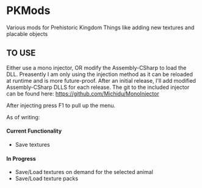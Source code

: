 # PKMods
Various mods for Prehistoric Kingdom
Things like adding new textures and placable objects

## TO USE
Either use a mono injector, OR modify the Assembly-CSharp to load the DLL. Preasently I am only using the injection method as it can be reloaded at runtime and is more future-proof. 
After an initial release, I'll add modified Assembly-CSharp DLLS for each release.
The git to the included injector can be found here: https://github.com/Michidu/MonoInjector

After injecting press F1 to pull up the menu.

As of writing:

#### Current Functionality
- Save textures

#### In Progress
- Save/Load textures on demand for the selected animal
- Save/Load texture packs

